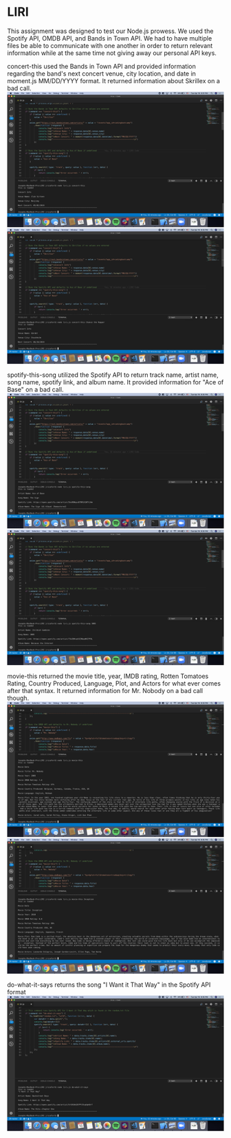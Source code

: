 # LIRI

This assignment was designed to test our Node.js prowess. We used the Spotify API, OMDB API, and Bands in Town API. We had to have multiple files be able to communicate with one another in order to return relevant information while at the same time not giving away our personal API keys. 

concert-this used the Bands in Town API and provided information regarding the band's next concert venue, city location, and date in moment.js MM/DD/YYYY format. It returned information about Skrillex on a bad call.
![Concert-this](https://github.com/jrbricafort/LIRI/blob/master/img/Screen%20Shot%202019-04-16%20at%209.31.24%20PM.png)
![Concert-this](https://github.com/jrbricafort/LIRI/blob/master/img/Screen%20Shot%202019-04-16%20at%209.33.19%20PM.png)

spotify-this-song utilized the Spotify API to return track name, artist name, song name, spotify link, and album name. It provided information for "Ace of Base" on a bad call.
![Spotify](https://github.com/jrbricafort/LIRI/blob/master/img/Screen%20Shot%202019-04-16%20at%209.30.34%20PM.png)
![Spotify](https://github.com/jrbricafort/LIRI/blob/master/img/Screen%20Shot%202019-04-16%20at%209.30.56%20PM.png)


movie-this returned the movie title, year, IMDB rating, Rotten Tomatoes Rating, Country Produced, Language, Plot, and Actors for what ever comes after that syntax. It returned information for Mr. Nobody on a bad call though.
![Movie](https://github.com/jrbricafort/LIRI/blob/master/img/Screen%20Shot%202019-04-16%20at%209.33.45%20PM.png)
![Movie](https://github.com/jrbricafort/LIRI/blob/master/img/Screen%20Shot%202019-04-16%20at%209.35.04%20PM.png)

do-what-it-says returns the song "I Want it That Way" in the Spotify API format 
![Random](https://github.com/jrbricafort/LIRI/blob/master/img/Screen%20Shot%202019-04-16%20at%209.35.22%20PM.png)